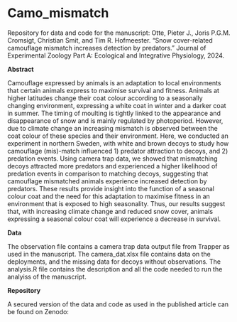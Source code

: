 # Camo_mismatch
Repository for data and code for the manuscript: Otte, Pieter J., Joris P.G.M. Cromsigt, Christian Smit, and Tim R. Hofmeester. “Snow cover-related camouflage mismatch increases detection by predators.” Journal of Experimental Zoology Part A: Ecological and Integrative Physiology, 2024.

**Abstract**

Camouflage expressed by animals is an adaptation to local environments that certain animals express to maximise survival and fitness. Animals at higher latitudes change their coat colour according to a seasonally changing environment, expressing a white coat in winter and a darker coat in summer. The timing of moulting is tightly linked to the appearance and disappearance of snow and is mainly regulated by photoperiod. However, due to climate change an increasing mismatch is observed between the coat colour of these species and their environment. Here, we conducted an experiment in northern Sweden, with white and brown decoys to study how camouflage (mis)-match influenced 1) predator attraction to decoys, and 2) predation events. Using camera trap data, we showed that mismatching decoys attracted more predators and experienced a higher likelihood of predation events in comparison to matching decoys, suggesting that camouflage mismatched animals experience increased detection by predators. These results provide insight into the function of a seasonal colour coat and the need for this adaptation to maximise fitness in an environment that is exposed to high seasonality. Thus, our results suggest that, with increasing climate change and reduced snow cover, animals expressing a seasonal colour coat will experience a decrease in survival. 

**Data**

The observation file contains a camera trap data output file from Trapper as used in the manuscript. The camera_dat.xlsx file contains data on the deployments, and the missing data for decoys without observations. 
The analysis.R file contains the description and all the code needed to run the analyiss of the manuscript.

**Repository**

A secured version of the data and code as used in the published article can be found on Zenodo:
